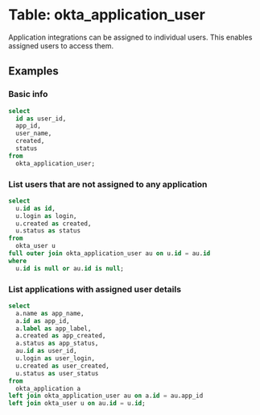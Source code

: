 # Table: okta_application_user

Application integrations can be assigned to individual users. This enables assigned users to access them.

## Examples

### Basic info

```sql
select
  id as user_id,
  app_id,
  user_name,
  created,
  status
from
  okta_application_user;
```

### List users that are not assigned to any application

```sql
select
  u.id as id,
  u.login as login,
  u.created as created,
  u.status as status
from
  okta_user u
full outer join okta_application_user au on u.id = au.id
where
  u.id is null or au.id is null;
```

### List applications with assigned user details

```sql
select
  a.name as app_name,
  a.id as app_id,
  a.label as app_label,
  a.created as app_created,
  a.status as app_status,
  au.id as user_id,
  u.login as user_login,
  u.created as user_created,
  u.status as user_status
from
  okta_application a
left join okta_application_user au on a.id = au.app_id
left join okta_user u on au.id = u.id;
```
